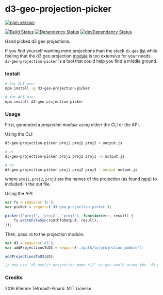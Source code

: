 # d3-geo-projection-picker

[![npm version](https://badge.fury.io/js/d3-geo-projection-picker.svg)](https://badge.fury.io/js/d3-geo-projection-picker)

[![Build Status](https://travis-ci.org/etpinard/d3-geo-projection-picker.svg?branch=master)](https://travis-ci.org/etpinard/d3-geo-projection-picker)
[![Dependency Status](https://david-dm.org/etpinard/d3-geo-projection-picker.svg?style=flat-square)](https://david-dm.org/etpinard/d3-geo-projection-picker)
[![devDependency Status](https://david-dm.org/plotly/plotly.js/dev-status.svg?style=flat-square)](https://david-dm.org/etpinard/d3-geo-projection-picker#info=devDependencies)

Hand picked d3 geo projections.

If you find yourself wanting more projections than the stock `d3.geo`
[list](https://github.com/mbostock/d3/wiki/Geo-Projections) while feeling that
the d3 geo projection [module](https://github.com/d3/d3-geo-projection) is too
extensive for your needs, `d3-geo-projection-picker` is a tool that could help
you find a middle ground.

### Install

```bash
# for CLI use:
npm install -g d3-geo-projection-picker

# for API use:
npm install d3-geo-projection-picker
```

### Usage

First, generated a *projection module* using either the CLI or the API.

Using the CLI:

```bash
d3-geo-projection-picker proj1 proj2 proj3 > output.js

# or
d3-geo-projection-picker proj1 proj2 proj3 -o output.js

# or
d3-geo-projection-picker proj1 proj2 proj3 --output output.js
```

where `proj1`, `proj2`, `proj3` are the names of the projection (as found
[here](https://github.com/mbostock/d3/wiki/Geo-Projections)) to included in the
out file.

Using the API:

```js
var fs = require('fs');
var picker = require('d3-geo-projection-picker');

picker(['proj1', 'proj2', 'proj3'], function(err, result) {
    fs.writeFileSync(pathToOutput, result);
});
```

Then, pass `d3` to the projection module:

```js
var d3 = require('d3');
var addProjectionsToD3 = require('./path/to/projection_module');

addProjectionsToD3(d3);

// now use `d3.geo[/* projection name */]` as you would using the `d3-geo-projection` module.

```

### Credits

2016 Étienne Tétreault-Pinard. MIT License
